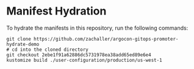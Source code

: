 # Manifest Hydration

To hydrate the manifests in this repository, run the following commands:

```shell
git clone https://github.com/zachaller/argocon-gitops-promoter-hydrate-demo
# cd into the cloned directory
git checkout 2ebe1f91a62886dc5731978ea38add65ed89e6e4
kustomize build ./user-configuration/production/us-west-1
```
